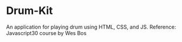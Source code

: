 # Drum-Kit
An application for playing drum using HTML, CSS, and JS.
Reference: Javascript30 course by Wes Bos
